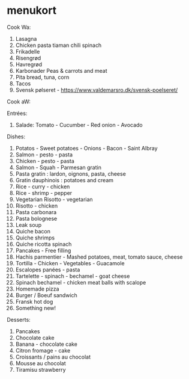 # menukort

Cook Wa:

1. Lasagna
1. Chicken pasta tiaman chili spinach
1. Frikadelle
1. Risengrød
1. Havregrød
1. Karbonader Peas & carrots and meat
1. Pita bread, tuna, corn
1. Tacos
1. Svensk pølseret - https://www.valdemarsro.dk/svensk-poelseret/


Cook aW:

Entrées:
1. Salade: Tomato - Cucumber - Red onion - Avocado

Dishes:

1. Potatos - Sweet potatoes - Onions - Bacon - Saint Albray
1. Salmon - pesto - pasta
1. Chicken - pesto - pasta
1. Salmon - Squah - Parmesan gratin
1. Pasta gratin : lardon, oignons, pasta, cheese
1. Gratin dauphinois : potatoes and cream
1. Rice - curry - chicken
1. Rice - shrimp - pepper
1. Vegetarian Risotto - vegetarian 
1. Risotto - chicken
1. Pasta carbonara
1. Pasta bolognese
1. Leak soup 
1. Quiche bacon
1. Quiche shrimps
1. Quiche ricotta spinach
1. Pancakes - Free filling
1. Hachis parmentier - Mashed potatoes, meat, tomato sauce, cheese
1. Tortilla - Chicken - Vegetables - Guacamole
1. Escalopes panées - pasta
1. Tartelette - spinach - bechamel - goat cheese
1. Spinach bechamel - chicken meat balls with scalope
1. Homemade pizza
1. Burger / Boeuf sandwich
1. Fransk hot dog
1. Something new!


Desserts:

1. Pancakes
1. Chocolate cake
1. Banana - chocolate cake
1. Citron fromage - cake
1. Croissants / pains au chocolat
1. Mousse au chocolat
1. Tiramisu strawberry



